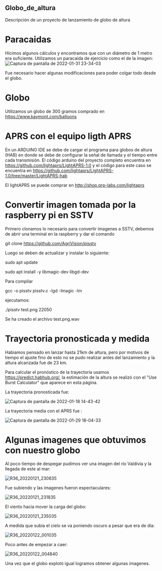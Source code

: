 ## Globo_de_altura
Descripción de un proyecto de lanzamiento de globo de altura

# Paracaidas 
Hicimos algunos cálculos y encontramos que con un diámetro de 1 metro era suficiente. Utilizamos un paracaída de ejercicio como el de la imagen:
![Captura de pantalla de 2022-01-31 23-34-03](https://user-images.githubusercontent.com/13879560/151905122-1be54c90-f225-4802-ae92-9051a8636357.png)

Fue necesario hacer algunas modificaciones para poder colgar todo desde el globo.

# Globo
Utilizamos un globo de 300 gramos comprado en https://www.kaymont.com/balloons 

# APRS con el equipo ligth APRS
En un ARDUINO IDE se debe de cargar el programa para globos de altura (HAB) en donde se debe de configurar la señal de llamada y el tiempo entre cada transmisión. 
El código arduino del proyecto completo encuentra en https://github.com/lightaprs/LightAPRS-1.0
y el código para este caso se encuentra en https://github.com/lightaprs/LightAPRS-1.0/tree/master/LightAPRS-hab 

El lightAPRS se puede comprar en http://shop.qrp-labs.com/lightaprs

# Convertir imagen tomada por la raspberry pi en SSTV
Primero clonamos lo necesario para convertir imagenes a SSTV, debemos de abrir una terminal en la raspberry y dar el comando

git clone https://github.com/AgriVision/pisstv

Luego se deben de actualizar y instalar lo siguiente:

sudo apt update

sudo apt install -y libmagic-dev libgd-dev

Para compilar

gcc -o pisstv pisstv.c -lgd -lmagic -lm

ejecutamos:

./pisstv test.png 22050

Se ha creado el archivo test.png.wav

# Trayectoria pronosticada y medida
Habiamos pensado en lanzar hasta 21km de altura, pero por motivos de tiempo el ajuste fino de esto no se pudo realizar antes del lanzamiento y la 
altura alcanzada fue de 23 km. 

Para calcular el pronóstico de la trayectoria usamos https://predict.habhub.org/, la estimación de la altura se realizó con el "Use Burst Calculator" que aparece en esta página.

La trayectoria pronosticada fue:

![Captura de pantalla de 2022-01-18 14-43-42](https://user-images.githubusercontent.com/13879560/151903385-cafa4d72-b497-4340-9b24-05571a5d9e77.png)

La trayectoria media con el APRS fue :

![Captura de pantalla de 2022-01-29 18-04-33](https://user-images.githubusercontent.com/13879560/151903289-3d8b8799-7d6d-451c-8cf8-466def76f385.png)


# Algunas imagenes que obtuvimos con nuestro globo
Al poco tiempo de despegar pudimos ver una imagen del río Valdivia y la llegada de este al mar:

![R36_20220121_230835](https://user-images.githubusercontent.com/13879560/151903649-3023db0e-667f-49d3-aebc-1b59ee8500bc.png)

Fue subiendo y las imagenes fueron espectaculares:

![R36_20220121_231835](https://user-images.githubusercontent.com/13879560/151903777-d1b3997a-befd-48b7-9b7f-9c6039a503ed.png)

El viento hacia mover la carga del globo:

![R36_20220121_235035](https://user-images.githubusercontent.com/13879560/151903860-4c51122a-8152-4dec-a9b7-90c251425cbe.png)

A medida que subía el cielo se va poniendo oscuro a pesar que era de día:

![R36_20220122_001035](https://user-images.githubusercontent.com/13879560/151903925-30f945f2-b35e-4e39-a015-327afc9c1f3d.png)

Poco antes de empezar a caer:

![R36_20220122_004840](https://user-images.githubusercontent.com/13879560/151904035-dae47fd8-e0d8-4f2d-a28b-580075720069.png)

Una vez que el globo explotó igual logramos obtener algunas imagenes. 
